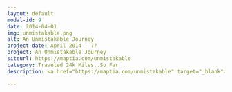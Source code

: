 ```yaml
---
layout: default
modal-id: 9
date: 2014-04-01
img: unmistakable.png
alt: An Unmistakable Journey
project-date: April 2014 - ??
project: An Unmistakable Journey
siteurl: https://maptia.com/unmistakable
category: Traveled 24k Miles..So Far
description: <a href="https://maptia.com/unmistakable" target="_blank">An Unmistakable Journey</a> is the ongoing saga that is Fedora and Family's travels around the globe, together. On April 1, 2014, the family of 3 set out across the USA in a vintage travel trailer, and traveled over 24k miles from east to west and east again. Next stop...{this is in progress}

---
```

